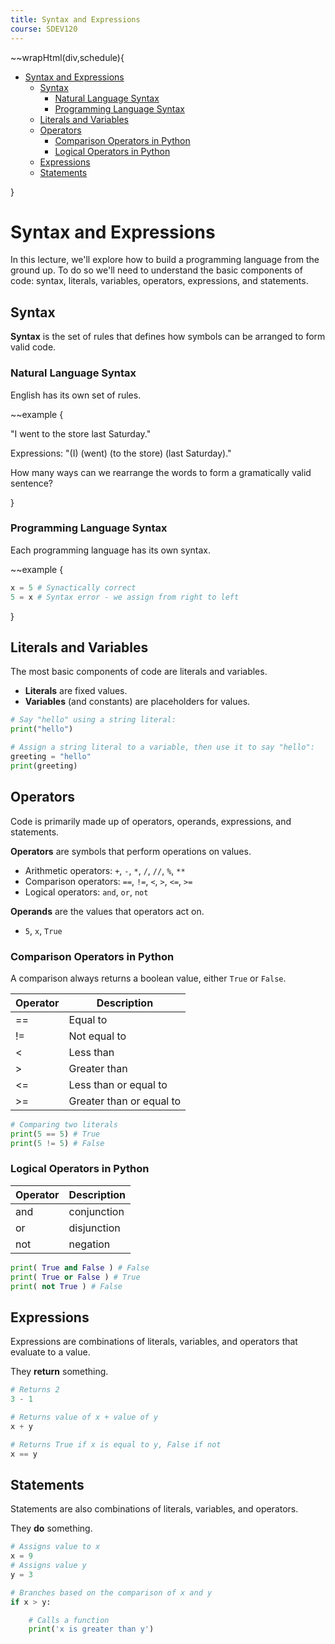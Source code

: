 ```yaml
---
title: Syntax and Expressions
course: SDEV120
---
```


~~wrapHtml(div,schedule){

- [Syntax and Expressions](#syntax-and-expressions)
  - [Syntax](#syntax)
    - [Natural Language Syntax](#natural-language-syntax)
    - [Programming Language Syntax](#programming-language-syntax)
  - [Literals and Variables](#literals-and-variables)
  - [Operators](#operators)
    - [Comparison Operators in Python](#comparison-operators-in-python)
    - [Logical Operators in Python](#logical-operators-in-python)
  - [Expressions](#expressions)
  - [Statements](#statements)

}

# Syntax and Expressions

In this lecture, we'll explore how to build a programming language from the ground up. To do so we'll need to understand the basic components of code: syntax, literals, variables, operators, expressions, and statements.

## Syntax

**Syntax** is the set of rules that defines how symbols can be arranged to form valid code.

### Natural Language Syntax

English has its own set of rules.

~~example {

"I went to the store last Saturday."

Expressions: "(I) (went) (to the store) (last Saturday)."

How many ways can we rearrange the words to form a gramatically valid sentence?

}

### Programming Language Syntax

Each programming language has its own syntax.

~~example {

```python
x = 5 # Synactically correct
5 = x # Syntax error - we assign from right to left
```

}

## Literals and Variables

The most basic components of code are literals and variables.

- **Literals** are fixed values.
- **Variables** (and constants) are placeholders for values.

```python
# Say "hello" using a string literal:
print("hello")

# Assign a string literal to a variable, then use it to say "hello":
greeting = "hello"
print(greeting)
```

## Operators

Code is primarily made up of operators, operands, expressions, and statements.

**Operators** are symbols that perform operations on values.

- Arithmetic operators: `+`, `-`, `*`, `/`, `//`, `%`, `**`
- Comparison operators: `==`, `!=`, `<`, `>`, `<=`, `>=`
- Logical operators: `and`, `or`, `not`

**Operands** are the values that operators act on.

- `5`, `x`, `True`

### Comparison Operators in Python

A comparison always returns a boolean value, either `True` or `False`.

| Operator | Description              |
| -------- | ------------------------ |
| ==       | Equal to                 |
| !=       | Not equal to             |
| <        | Less than                |
| >        | Greater than             |
| <=       | Less than or equal to    |
| >=       | Greater than or equal to |

```python
# Comparing two literals
print(5 == 5) # True
print(5 != 5) # False
```

### Logical Operators in Python

| Operator | Description |
| -------- | ----------- |
| and      | conjunction |
| or       | disjunction |
| not      | negation    |

```python
print( True and False ) # False
print( True or False ) # True
print( not True ) # False
```

## Expressions

Expressions are combinations of literals, variables, and operators that evaluate to a value.

They **return** something.

```python
# Returns 2
3 - 1

# Returns value of x + value of y
x + y

# Returns True if x is equal to y, False if not
x == y
```

## Statements

Statements are also combinations of literals, variables, and operators.

They **do** something.

```python
# Assigns value to x
x = 9
# Assigns value y
y = 3

# Branches based on the comparison of x and y
if x > y:

    # Calls a function
    print('x is greater than y')
```
